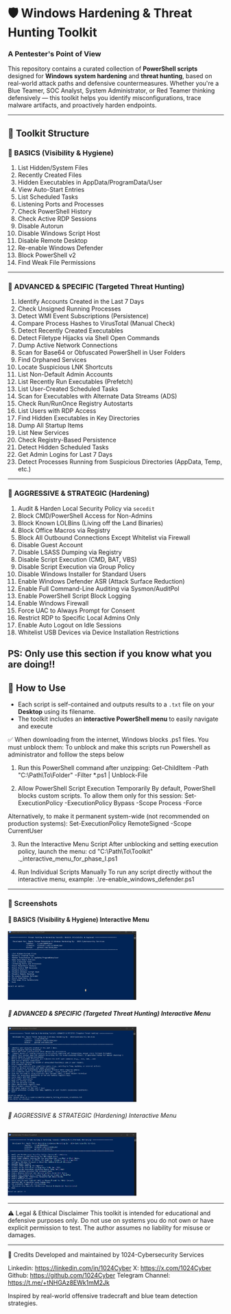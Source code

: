 # 🛡️ Windows Hardening & Threat Hunting Toolkit  
### A Pentester's Point of View

This repository contains a curated collection of **PowerShell scripts** designed for **Windows system hardening** and **threat hunting**, based on real-world attack paths and defensive countermeasures. Whether you're a Blue Teamer, SOC Analyst, System Administrator, or Red Teamer thinking defensively — this toolkit helps you identify misconfigurations, trace malware artifacts, and proactively harden endpoints.

---

## 📁 Toolkit Structure

### 🔹 BASICS (Visibility & Hygiene)
1. List Hidden/System Files  
2. Recently Created Files  
3. Hidden Executables in AppData/ProgramData/User  
4. View Auto-Start Entries  
5. List Scheduled Tasks  
6. Listening Ports and Processes  
7. Check PowerShell History  
8. Check Active RDP Sessions  
9. Disable Autorun  
10. Disable Windows Script Host  
11. Disable Remote Desktop  
12. Re-enable Windows Defender  
13. Block PowerShell v2  
14. Find Weak File Permissions  

---

### 🔹 ADVANCED & SPECIFIC (Targeted Threat Hunting)
1. Identify Accounts Created in the Last 7 Days  
2. Check Unsigned Running Processes  
3. Detect WMI Event Subscriptions (Persistence)  
4. Compare Process Hashes to VirusTotal (Manual Check)  
5. Detect Recently Created Executables  
6. Detect Filetype Hijacks via Shell Open Commands  
7. Dump Active Network Connections  
8. Scan for Base64 or Obfuscated PowerShell in User Folders  
9. Find Orphaned Services  
10. Locate Suspicious LNK Shortcuts  
11. List Non-Default Admin Accounts  
12. List Recently Run Executables (Prefetch)  
13. List User-Created Scheduled Tasks  
14. Scan for Executables with Alternate Data Streams (ADS)  
15. Check Run/RunOnce Registry Autostarts  
16. List Users with RDP Access  
17. Find Hidden Executables in Key Directories  
18. Dump All Startup Items  
19. List New Services  
20. Check Registry-Based Persistence  
21. Detect Hidden Scheduled Tasks  
22. Get Admin Logins for Last 7 Days  
23. Detect Processes Running from Suspicious Directories (AppData, Temp, etc.)  

---

### 🔹 AGGRESSIVE & STRATEGIC (Hardening)  
1. Audit & Harden Local Security Policy via `secedit`  
2. Block CMD/PowerShell Access for Non-Admins  
3. Block Known LOLBins (Living off the Land Binaries)  
4. Block Office Macros via Registry  
5. Block All Outbound Connections Except Whitelist via Firewall  
6. Disable Guest Account  
7. Disable LSASS Dumping via Registry  
8. Disable Script Execution (CMD, BAT, VBS)  
9. Disable Script Execution via Group Policy  
10. Disable Windows Installer for Standard Users  
11. Enable Windows Defender ASR (Attack Surface Reduction)  
12. Enable Full Command-Line Auditing via Sysmon/AuditPol  
13. Enable PowerShell Script Block Logging  
14. Enable Windows Firewall  
15. Force UAC to Always Prompt for Consent  
16. Restrict RDP to Specific Local Admins Only  
17. Enable Auto Logout on Idle Sessions  
18. Whitelist USB Devices via Device Installation Restrictions  

PS: Only use this section if you know what you are doing!!
---

## 🚀 How to Use

- Each script is self-contained and outputs results to a `.txt` file on your **Desktop** using its filename.
- The toolkit includes an **interactive PowerShell menu** to easily navigate and execute 

✅ When downloading from the internet, Windows blocks .ps1 files. You must unblock them:
To unblock and make this scripts run Powershell as administrator and folllow the steps below

1.  Run this PowerShell command after unzipping:
  Get-ChildItem -Path "C:\Path\To\Folder" -Filter *.ps1 | Unblock-File

2. Allow PowerShell Script Execution Temporarily
By default, PowerShell blocks custom scripts. To allow them only for this session:
   Set-ExecutionPolicy -ExecutionPolicy Bypass -Scope Process -Force

Alternatively, to make it permanent system-wide (not recommended on production systems):
   Set-ExecutionPolicy RemoteSigned -Scope CurrentUser

 3. Run the Interactive Menu Script
After unblocking and setting execution policy, launch the menu:
   cd "C:\Path\To\Toolkit"
   .\_interactive_menu_for_phase_I.ps1

4. Run Individual Scripts Manually
To run any script directly without the interactive menu, example:
.\re-enable_windows_defender.ps1

---

### 📸 Screenshots


<div align="left">
<h4>🔧 BASICS (Visibility & Hygiene) Interactive Menu</h4>
<img src="screenshots/phase1.png" alt="PowerShell Menu" width="300"/>

<div align="left">
<h5>🔧 ADVANCED & SPECIFIC (Targeted Threat Hunting) Interactive Menu</h5>
<img src="screenshots/phase2.png" alt="PowerShell Menu" width="300"/>

<div align="left">
<h6>🔧 AGGRESSIVE & STRATEGIC (Hardening) Interactive Menu</h6>
<img src="screenshots/phase3.png" alt="PowerShell Menu" width="300"/>

---

⚠️ Legal & Ethical Disclaimer
This toolkit is intended for educational and defensive purposes only.
Do not use on systems you do not own or have explicit permission to test.
The author assumes no liability for misuse or damages.

---

🙌 Credits
Developed and maintained by 1024-Cybersecurity Services

Linkedin: https://linkedin.com/in/1024Cyber
X:         https://x.com/1024Cyber
Github:    https://github.com/1024Cyber
Telegram Channel:  https://t.me/+tNHGAz8EWk1mM2Jk


Inspired by real-world offensive tradecraft and blue team detection strategies.

